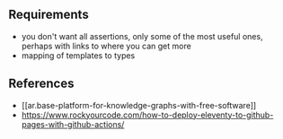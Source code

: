 
## Requirements

- you don't want all assertions, only some of the most useful ones, perhaps with links to where you can get more
- mapping of templates to types

## References

- [[ar.base-platform-for-knowledge-graphs-with-free-software]]
- https://www.rockyourcode.com/how-to-deploy-eleventy-to-github-pages-with-github-actions/